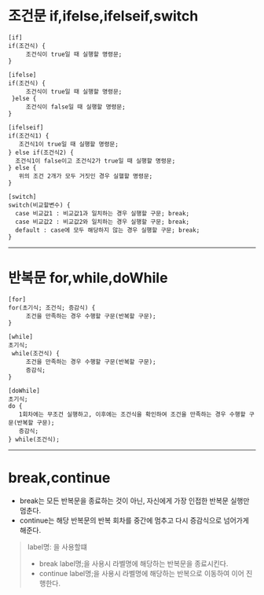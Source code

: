 # 조건문 if,ifelse,ifelseif,switch
```
[if]
if(조건식) {
     조건식이 true일 때 실행할 명령문;
}

[ifelse]
if(조건식) {
     조건식이 true일 때 실행할 명령문;
 }else {
     조건식이 false일 때 실행할 명령문;
}

[ifelseif]
if(조건식1) {
   조건식1이 true일 때 실행할 명령문;
} else if(조건식2) {
  조건식1이 false이고 조건식2가 true일 때 실행할 명령문;
} else {
   위의 조건 2개가 모두 거짓인 경우 실핼할 명령문;
}

[switch]
switch(비교할변수) {
  case 비교값1 : 비교값1과 일치하는 경우 실행할 구문; break;
  case 비교값2 : 비교값2와 일치하는 경우 실행할 구문; break;
  default : case에 모두 해당하지 않는 경우 실행할 구문; break;
}
```
<hr/>

# 반복문 for,while,doWhile
```
[for]
for(초기식; 조건식; 증감식) {
     조건을 만족하는 경우 수행할 구문(반복할 구문);
}

[while]
초기식;
 while(조건식) {
     조건을 만족하는 경우 수행할 구문(반복할 구문);
     증감식;
}

[doWhile]
초기식;
do {
   1회차에는 무조건 실행하고, 이후에는 조건식을 확인하여 조건을 만족하는 경우 수행할 구문(반복할 구문);
   증감식;
} while(조건식);
```
<hr/>

# break,continue
*  break는 모든 반복문을 종료하는 것이 아닌, 자신에게 가장 인접한 반복문 실행만 멈춘다.
*  continue는 해당 반복문의 반복 회차를 중간에 멈추고 다시 증감식으로 넘어가게 해준다.

> label명: 을 사용할떄 
> *  break label명;을 사용시 라벨명에 해당하는 반복문을 종료시킨다.
> *  continue label명;을 사용시 라벨명에 해당하는 반복으로 이동하여 이어 진행한다.
